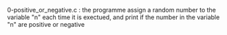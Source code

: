0-positive_or_negative.c : the programme assign a random number to the variable "n" each time it is exectued, and print if the number in the variable "n" are positive or negative
